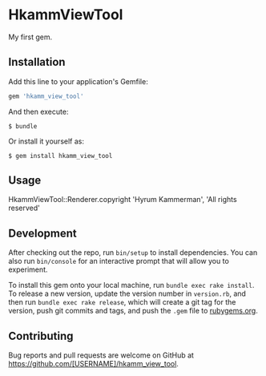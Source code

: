 # HkammViewTool

My first gem.

## Installation

Add this line to your application's Gemfile:

```ruby
gem 'hkamm_view_tool'
```

And then execute:

    $ bundle

Or install it yourself as:

    $ gem install hkamm_view_tool

## Usage

HkammViewTool::Renderer.copyright 'Hyrum Kammerman', 'All rights reserved'

## Development

After checking out the repo, run `bin/setup` to install dependencies. You can also run `bin/console` for an interactive prompt that will allow you to experiment.

To install this gem onto your local machine, run `bundle exec rake install`. To release a new version, update the version number in `version.rb`, and then run `bundle exec rake release`, which will create a git tag for the version, push git commits and tags, and push the `.gem` file to [rubygems.org](https://rubygems.org).

## Contributing

Bug reports and pull requests are welcome on GitHub at https://github.com/[USERNAME]/hkamm_view_tool.
